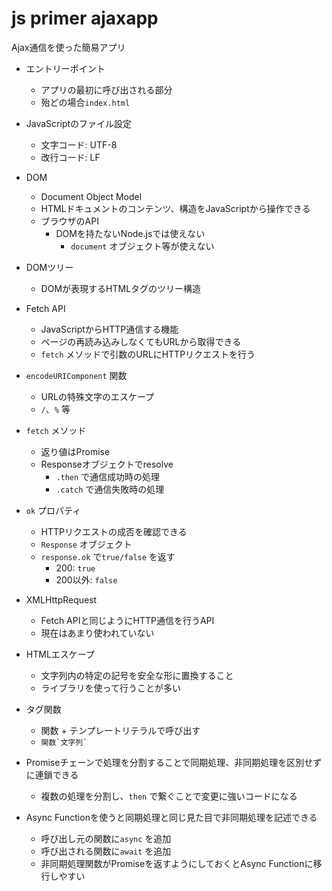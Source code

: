 # js primer ajaxapp

Ajax通信を使った簡易アプリ

- エントリーポイント
  - アプリの最初に呼び出される部分
  - 殆どの場合`index.html`

- JavaScriptのファイル設定
  - 文字コード: UTF-8
  - 改行コード: LF

- DOM
  - Document Object Model
  - HTMLドキュメントのコンテンツ、構造をJavaScriptから操作できる
  - ブラウザのAPI
    - DOMを持たないNode.jsでは使えない
      - `document` オブジェクト等が使えない

- DOMツリー
  - DOMが表現するHTMLタグのツリー構造

- Fetch API
  - JavaScriptからHTTP通信する機能
  - ページの再読み込みしなくてもURLから取得できる
  - `fetch` メソッドで引数のURLにHTTPリクエストを行う

- `encodeURIComponent` 関数
  - URLの特殊文字のエスケープ
  - `/`、`%` 等

- `fetch` メソッド
  - 返り値はPromise
  - Responseオブジェクトでresolve
    - `.then` で通信成功時の処理
    - `.catch` で通信失敗時の処理

- `ok` プロパティ
  - HTTPリクエストの成否を確認できる
  - `Response` オブジェクト
  - `response.ok` で`true/false` を返す
    - 200: `true`
    - 200以外: `false`

- XMLHttpRequest
  - Fetch APIと同じようにHTTP通信を行うAPI
  - 現在はあまり使われていない

- HTMLエスケープ
  - 文字列内の特定の記号を安全な形に置換すること
  - ライブラリを使って行うことが多い

- タグ関数
  - 関数 + テンプレートリテラルで呼び出す
  - `` 関数`文字列` `` 

- Promiseチェーンで処理を分割することで同期処理、非同期処理を区別せずに連鎖できる
  - 複数の処理を分割し、`then` で繋ぐことで変更に強いコードになる

- Async Functionを使うと同期処理と同じ見た目で非同期処理を記述できる
  - 呼び出し元の関数に`async` を追加
  - 呼び出される関数に`await` を追加
  - 非同期処理関数がPromiseを返すようにしておくとAsync Functionに移行しやすい
  